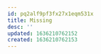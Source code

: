 ```yaml
---
id: pq2alf9pf3fx27x1eqm531x
title: Missing
desc: ''
updated: 1636210762152
created: 1636210762153
---
```


